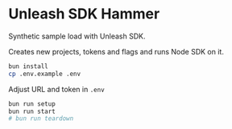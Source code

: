 # Unleash SDK Hammer

Synthetic sample load with Unleash SDK. 

Creates new projects, tokens and flags and runs Node SDK on it.

```bash
bun install
cp .env.example .env
```
Adjust URL and token in `.env`
```bash
bun run setup
bun run start
# bun run teardown
```
